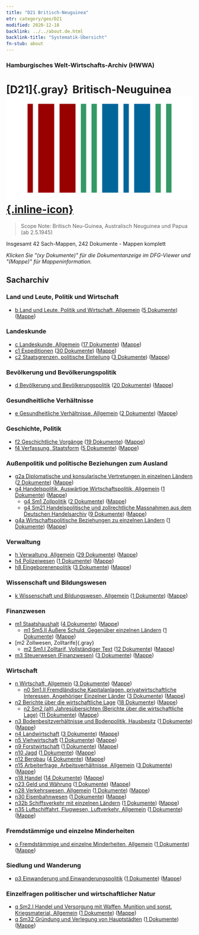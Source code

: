 ```yaml
---
title: "D21 Britisch-Neuguinea"
etr: category/geo/D21
modified: 2020-12-18
backlink: ../../about.de.html
backlink-title: "Systematik-Übersicht"
fn-stub: about
---
```


### Hamburgisches Welt-Wirtschafts-Archiv (HWWA)
# [D21]{.gray}&#8201; Britisch-Neuguinea&#160; [![Wikidata item](/images/Wikidata-logo.svg){.inline-icon}](http://www.wikidata.org/entity/Q2645837)


> Scope Note: Britisch Neu-Guinea, Australisch Neuguinea und Papua (ab 2.5.1945)



Insgesamt 42 Sach-Mappen, 242 Dokumente - Mappen komplett

_Klicken Sie "(xy Dokumente)" für die Dokumentanzeige im DFG-Viewer und "(Mappe)" für Mappeninformation._

## Sacharchiv




### Land und Leute, Politik und Wirtschaft

- [b Land und Leute, Politik und Wirtschaft, Allgemein](../../../subject/about.de.html#b) (<a href="https://dfg-viewer.de/show/?tx_dlf[id]=https://pm20.zbw.eu/mets/sh/1416xx/141620/1441xx/144196/public.mets.de.xml" target="_blank">5 Dokumente</a>) ([Mappe](http://purl.org/pressemappe20/folder/sh/141620,144196))

### Landeskunde

- [c Landeskunde, Allgemein](../../../subject/about.de.html#c) (<a href="https://dfg-viewer.de/show/?tx_dlf[id]=https://pm20.zbw.eu/mets/sh/1416xx/141620/1441xx/144199/public.mets.de.xml" target="_blank">17 Dokumente</a>) ([Mappe](http://purl.org/pressemappe20/folder/sh/141620,144199))
- [c1 Expeditionen](../../../subject/about.de.html#c1) (<a href="https://dfg-viewer.de/show/?tx_dlf[id]=https://pm20.zbw.eu/mets/sh/1416xx/141620/1442xx/144200/public.mets.de.xml" target="_blank">30 Dokumente</a>) ([Mappe](http://purl.org/pressemappe20/folder/sh/141620,144200))
- [c2 Staatsgrenzen, politische Einteilung](../../../subject/about.de.html#c2) (<a href="https://dfg-viewer.de/show/?tx_dlf[id]=https://pm20.zbw.eu/mets/sh/1416xx/141620/1442xx/144202/public.mets.de.xml" target="_blank">3 Dokumente</a>) ([Mappe](http://purl.org/pressemappe20/folder/sh/141620,144202))

### Bevölkerung und Bevölkerungspolitik

- [d Bevölkerung und Bevölkerungspolitik](../../../subject/about.de.html#d) (<a href="https://dfg-viewer.de/show/?tx_dlf[id]=https://pm20.zbw.eu/mets/sh/1416xx/141620/1442xx/144221/public.mets.de.xml" target="_blank">20 Dokumente</a>) ([Mappe](http://purl.org/pressemappe20/folder/sh/141620,144221))

### Gesundheitliche Verhältnisse

- [e Gesundheitliche Verhältnisse, Allgemein](../../../subject/about.de.html#e) (<a href="https://dfg-viewer.de/show/?tx_dlf[id]=https://pm20.zbw.eu/mets/sh/1416xx/141620/1442xx/144264/public.mets.de.xml" target="_blank">2 Dokumente</a>) ([Mappe](http://purl.org/pressemappe20/folder/sh/141620,144264))

### Geschichte, Politik

- [f2 Geschichtliche Vorgänge](../../../subject/about.de.html#f2) (<a href="https://dfg-viewer.de/show/?tx_dlf[id]=https://pm20.zbw.eu/mets/sh/1416xx/141620/1442xx/144286/public.mets.de.xml" target="_blank">19 Dokumente</a>) ([Mappe](http://purl.org/pressemappe20/folder/sh/141620,144286))
- [f4 Verfassung, Staatsform](../../../subject/about.de.html#f4) (<a href="https://dfg-viewer.de/show/?tx_dlf[id]=https://pm20.zbw.eu/mets/sh/1416xx/141620/1443xx/144355/public.mets.de.xml" target="_blank">5 Dokumente</a>) ([Mappe](http://purl.org/pressemappe20/folder/sh/141620,144355))

### Außenpolitik und politische Beziehungen zum Ausland

- [g2a Diplomatische und konsularische Vertretungen in einzelnen Ländern](../../../subject/about.de.html#g2a) (<a href="https://dfg-viewer.de/show/?tx_dlf[id]=https://pm20.zbw.eu/mets/sh/1416xx/141620/1444xx/144466/public.mets.de.xml" target="_blank">2 Dokumente</a>) ([Mappe](http://purl.org/pressemappe20/folder/sh/141620,144466))
- [g4 Handelspolitik, Auswärtige Wirtschaftspolitik, Allgemein](../../../subject/about.de.html#g4) (<a href="https://dfg-viewer.de/show/?tx_dlf[id]=https://pm20.zbw.eu/mets/sh/1416xx/141620/1444xx/144470/public.mets.de.xml" target="_blank">1 Dokumente</a>) ([Mappe](http://purl.org/pressemappe20/folder/sh/141620,144470))
  - [g4 Sm1 Zollpolitik](../../../subject/about.de.html#g4_Sm1) (<a href="https://dfg-viewer.de/show/?tx_dlf[id]=https://pm20.zbw.eu/mets/sh/1416xx/141620/1634xx/163419/public.mets.de.xml" target="_blank">2 Dokumente</a>) ([Mappe](http://purl.org/pressemappe20/folder/sh/141620,163419))
  - [g4 Sm21 Handelspolitische und zollrechtliche Massnahmen aus dem Deutschen Handelsarchiv](../../../subject/about.de.html#g4_Sm21) (<a href="https://dfg-viewer.de/show/?tx_dlf[id]=https://pm20.zbw.eu/mets/sh/1416xx/141620/1444xx/144492/public.mets.de.xml" target="_blank">9 Dokumente</a>) ([Mappe](http://purl.org/pressemappe20/folder/sh/141620,144492))
- [g4a Wirtschaftspolitische Beziehungen zu einzelnen Ländern](../../../subject/about.de.html#g4a) (<a href="https://dfg-viewer.de/show/?tx_dlf[id]=https://pm20.zbw.eu/mets/sh/1416xx/141620/1445xx/144531/public.mets.de.xml" target="_blank">1 Dokumente</a>) ([Mappe](http://purl.org/pressemappe20/folder/sh/141620,144531))

### Verwaltung

- [h Verwaltung, Allgemein](../../../subject/about.de.html#h) (<a href="https://dfg-viewer.de/show/?tx_dlf[id]=https://pm20.zbw.eu/mets/sh/1416xx/141620/1446xx/144659/public.mets.de.xml" target="_blank">29 Dokumente</a>) ([Mappe](http://purl.org/pressemappe20/folder/sh/141620,144659))
- [h4 Polizeiwesen](../../../subject/about.de.html#h4) (<a href="https://dfg-viewer.de/show/?tx_dlf[id]=https://pm20.zbw.eu/mets/sh/1416xx/141620/1446xx/144666/public.mets.de.xml" target="_blank">1 Dokumente</a>) ([Mappe](http://purl.org/pressemappe20/folder/sh/141620,144666))
- [h8 Eingeborenenpolitik](../../../subject/about.de.html#h8) (<a href="https://dfg-viewer.de/show/?tx_dlf[id]=https://pm20.zbw.eu/mets/sh/1416xx/141620/1446xx/144692/public.mets.de.xml" target="_blank">3 Dokumente</a>) ([Mappe](http://purl.org/pressemappe20/folder/sh/141620,144692))

### Wissenschaft und Bildungswesen

- [k Wissenschaft und Bildungswesen, Allgemein](../../../subject/about.de.html#k) (<a href="https://dfg-viewer.de/show/?tx_dlf[id]=https://pm20.zbw.eu/mets/sh/1416xx/141620/1447xx/144713/public.mets.de.xml" target="_blank">1 Dokumente</a>) ([Mappe](http://purl.org/pressemappe20/folder/sh/141620,144713))

### Finanzwesen

- [m1 Staatshaushalt](../../../subject/about.de.html#m1) (<a href="https://dfg-viewer.de/show/?tx_dlf[id]=https://pm20.zbw.eu/mets/sh/1416xx/141620/1448xx/144810/public.mets.de.xml" target="_blank">4 Dokumente</a>) ([Mappe](http://purl.org/pressemappe20/folder/sh/141620,144810))
  - [m1 Sm5.II Äußere Schuld, Gegenüber einzelnen Ländern](../../../subject/about.de.html#m1_Sm5.II) (<a href="https://dfg-viewer.de/show/?tx_dlf[id]=https://pm20.zbw.eu/mets/sh/1416xx/141620/1448xx/144819/public.mets.de.xml" target="_blank">1 Dokumente</a>) ([Mappe](http://purl.org/pressemappe20/folder/sh/141620,144819))
- [m2 Zollwesen, Zolltarife]{.gray}
  - [m2 Sm1.I Zolltarif, Vollständiger Text](../../../subject/about.de.html#m2_Sm1.I) (<a href="https://dfg-viewer.de/show/?tx_dlf[id]=https://pm20.zbw.eu/mets/sh/1416xx/141620/1448xx/144851/public.mets.de.xml" target="_blank">12 Dokumente</a>) ([Mappe](http://purl.org/pressemappe20/folder/sh/141620,144851))
- [m3 Steuerwesen (Finanzwesen)](../../../subject/about.de.html#m3) (<a href="https://dfg-viewer.de/show/?tx_dlf[id]=https://pm20.zbw.eu/mets/sh/1416xx/141620/1448xx/144868/public.mets.de.xml" target="_blank">3 Dokumente</a>) ([Mappe](http://purl.org/pressemappe20/folder/sh/141620,144868))

### Wirtschaft

- [n Wirtschaft, Allgemein](../../../subject/about.de.html#n) (<a href="https://dfg-viewer.de/show/?tx_dlf[id]=https://pm20.zbw.eu/mets/sh/1416xx/141620/1449xx/144930/public.mets.de.xml" target="_blank">3 Dokumente</a>) ([Mappe](http://purl.org/pressemappe20/folder/sh/141620,144930))
  - [n0 Sm1.II Fremdländische Kapitalanlagen, privatwirtschaftliche Interessen, Angehöriger Einzelner Länder](../../../subject/about.de.html#n0_Sm1.II) (<a href="https://dfg-viewer.de/show/?tx_dlf[id]=https://pm20.zbw.eu/mets/sh/1416xx/141620/1457xx/145775/public.mets.de.xml" target="_blank">3 Dokumente</a>) ([Mappe](http://purl.org/pressemappe20/folder/sh/141620,145775))
- [n2 Berichte über die wirtschaftliche Lage](../../../subject/about.de.html#n2) (<a href="https://dfg-viewer.de/show/?tx_dlf[id]=https://pm20.zbw.eu/mets/sh/1416xx/141620/1449xx/144972/public.mets.de.xml" target="_blank">18 Dokumente</a>) ([Mappe](http://purl.org/pressemappe20/folder/sh/141620,144972))
  - [n2 Sm2 (alt) Jahresübersichten (Berichte über die wirtschaftliche Lage)](../../../subject/about.de.html#n2_Sm2_(alt)) (<a href="https://dfg-viewer.de/show/?tx_dlf[id]=https://pm20.zbw.eu/mets/sh/1416xx/141620/1449xx/144974/public.mets.de.xml" target="_blank">11 Dokumente</a>) ([Mappe](http://purl.org/pressemappe20/folder/sh/141620,144974))
- [n3 Bodenbesitzverhältnisse und Bodenpolitik, Hausbesitz](../../../subject/about.de.html#n3) (<a href="https://dfg-viewer.de/show/?tx_dlf[id]=https://pm20.zbw.eu/mets/sh/1416xx/141620/1450xx/145027/public.mets.de.xml" target="_blank">1 Dokumente</a>) ([Mappe](http://purl.org/pressemappe20/folder/sh/141620,145027))
- [n4 Landwirtschaft](../../../subject/about.de.html#n4) (<a href="https://dfg-viewer.de/show/?tx_dlf[id]=https://pm20.zbw.eu/mets/sh/1416xx/141620/1450xx/145048/public.mets.de.xml" target="_blank">3 Dokumente</a>) ([Mappe](http://purl.org/pressemappe20/folder/sh/141620,145048))
- [n5 Viehwirtschaft](../../../subject/about.de.html#n5) (<a href="https://dfg-viewer.de/show/?tx_dlf[id]=https://pm20.zbw.eu/mets/sh/1416xx/141620/1450xx/145069/public.mets.de.xml" target="_blank">1 Dokumente</a>) ([Mappe](http://purl.org/pressemappe20/folder/sh/141620,145069))
- [n9 Forstwirtschaft](../../../subject/about.de.html#n9) (<a href="https://dfg-viewer.de/show/?tx_dlf[id]=https://pm20.zbw.eu/mets/sh/1416xx/141620/1450xx/145074/public.mets.de.xml" target="_blank">1 Dokumente</a>) ([Mappe](http://purl.org/pressemappe20/folder/sh/141620,145074))
- [n10 Jagd](../../../subject/about.de.html#n10) (<a href="https://dfg-viewer.de/show/?tx_dlf[id]=https://pm20.zbw.eu/mets/sh/1416xx/141620/1450xx/145075/public.mets.de.xml" target="_blank">1 Dokumente</a>) ([Mappe](http://purl.org/pressemappe20/folder/sh/141620,145075))
- [n12 Bergbau](../../../subject/about.de.html#n12) (<a href="https://dfg-viewer.de/show/?tx_dlf[id]=https://pm20.zbw.eu/mets/sh/1416xx/141620/1450xx/145083/public.mets.de.xml" target="_blank">4 Dokumente</a>) ([Mappe](http://purl.org/pressemappe20/folder/sh/141620,145083))
- [n15 Arbeiterfrage, Arbeitsverhältnisse, Allgemein](../../../subject/about.de.html#n15) (<a href="https://dfg-viewer.de/show/?tx_dlf[id]=https://pm20.zbw.eu/mets/sh/1416xx/141620/1451xx/145155/public.mets.de.xml" target="_blank">3 Dokumente</a>) ([Mappe](http://purl.org/pressemappe20/folder/sh/141620,145155))
- [n18 Handel](../../../subject/about.de.html#n18) (<a href="https://dfg-viewer.de/show/?tx_dlf[id]=https://pm20.zbw.eu/mets/sh/1416xx/141620/1452xx/145262/public.mets.de.xml" target="_blank">14 Dokumente</a>) ([Mappe](http://purl.org/pressemappe20/folder/sh/141620,145262))
- [n23 Geld und Währung](../../../subject/about.de.html#n23) (<a href="https://dfg-viewer.de/show/?tx_dlf[id]=https://pm20.zbw.eu/mets/sh/1416xx/141620/1453xx/145305/public.mets.de.xml" target="_blank">1 Dokumente</a>) ([Mappe](http://purl.org/pressemappe20/folder/sh/141620,145305))
- [n28 Verkehrswesen, Allgemein](../../../subject/about.de.html#n28) (<a href="https://dfg-viewer.de/show/?tx_dlf[id]=https://pm20.zbw.eu/mets/sh/1416xx/141620/1455xx/145509/public.mets.de.xml" target="_blank">1 Dokumente</a>) ([Mappe](http://purl.org/pressemappe20/folder/sh/141620,145509))
- [n30 Eisenbahnwesen](../../../subject/about.de.html#n30) (<a href="https://dfg-viewer.de/show/?tx_dlf[id]=https://pm20.zbw.eu/mets/sh/1416xx/141620/1455xx/145531/public.mets.de.xml" target="_blank">1 Dokumente</a>) ([Mappe](http://purl.org/pressemappe20/folder/sh/141620,145531))
- [n32b Schiffsverkehr mit einzelnen Ländern](../../../subject/about.de.html#n32b) (<a href="https://dfg-viewer.de/show/?tx_dlf[id]=https://pm20.zbw.eu/mets/sh/1416xx/141620/1456xx/145645/public.mets.de.xml" target="_blank">1 Dokumente</a>) ([Mappe](http://purl.org/pressemappe20/folder/sh/141620,145645))
- [n35 Luftschiffahrt, Flugwesen, Luftverkehr, Allgemein](../../../subject/about.de.html#n35) (<a href="https://dfg-viewer.de/show/?tx_dlf[id]=https://pm20.zbw.eu/mets/sh/1416xx/141620/1456xx/145681/public.mets.de.xml" target="_blank">1 Dokumente</a>) ([Mappe](http://purl.org/pressemappe20/folder/sh/141620,145681))

### Fremdstämmige und einzelne Minderheiten

- [o Fremdstämmige und einzelne Minderheiten, Allgemein](../../../subject/about.de.html#o) (<a href="https://dfg-viewer.de/show/?tx_dlf[id]=https://pm20.zbw.eu/mets/sh/1416xx/141620/1459xx/145908/public.mets.de.xml" target="_blank">1 Dokumente</a>) ([Mappe](http://purl.org/pressemappe20/folder/sh/141620,145908))

### Siedlung und Wanderung

- [p3 Einwanderung und Einwanderungspolitik](../../../subject/about.de.html#p3) (<a href="https://dfg-viewer.de/show/?tx_dlf[id]=https://pm20.zbw.eu/mets/sh/1416xx/141620/1459xx/145917/public.mets.de.xml" target="_blank">1 Dokumente</a>) ([Mappe](http://purl.org/pressemappe20/folder/sh/141620,145917))

### Einzelfragen politischer und wirtschaftlicher Natur

- [q Sm2.I Handel und Versorgung mit Waffen, Munition und sonst. Kriegsmaterial, Allgemein](../../../subject/about.de.html#q_Sm2.I) (<a href="https://dfg-viewer.de/show/?tx_dlf[id]=https://pm20.zbw.eu/mets/sh/1416xx/141620/1459xx/145942/public.mets.de.xml" target="_blank">1 Dokumente</a>) ([Mappe](http://purl.org/pressemappe20/folder/sh/141620,145942))
- [q Sm32 Gründung und Verlegung von Hauptstädten](../../../subject/about.de.html#q_Sm32) (<a href="https://dfg-viewer.de/show/?tx_dlf[id]=https://pm20.zbw.eu/mets/sh/1416xx/141620/1459xx/145984/public.mets.de.xml" target="_blank">1 Dokumente</a>) ([Mappe](http://purl.org/pressemappe20/folder/sh/141620,145984))


